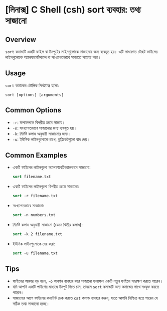 # [লিনাক্স] C Shell (csh) sort ব্যবহার: তথ্য সাজানো

## Overview
`sort` কমান্ডটি একটি ফাইল বা ইনপুটের লাইনগুলোকে সাজানোর জন্য ব্যবহৃত হয়। এটি সাধারণত টেক্সট ফাইলের লাইনগুলোকে অ্যালফাবেটিক্যাল বা সংখ্যাগতভাবে সাজাতে সাহায্য করে।

## Usage
`sort` কমান্ডের মৌলিক সিনট্যাক্স হলো:

```
sort [options] [arguments]
```

## Common Options
- `-r`: ফলাফলকে বিপরীত ক্রমে সাজায়।
- `-n`: সংখ্যাগতভাবে সাজানোর জন্য ব্যবহৃত হয়।
- `-k`: নির্দিষ্ট কলাম অনুযায়ী সাজানোর জন্য।
- `-u`: ইউনিক লাইনগুলোকে রাখে, ডুপ্লিকেটগুলো বাদ দেয়।

## Common Examples
- একটি ফাইলের লাইনগুলো অ্যালফাবেটিক্যালভাবে সাজানো:
  ```csh
  sort filename.txt
  ```

- একটি ফাইলের লাইনগুলো বিপরীত ক্রমে সাজানো:
  ```csh
  sort -r filename.txt
  ```

- সংখ্যাগতভাবে সাজানো:
  ```csh
  sort -n numbers.txt
  ```

- নির্দিষ্ট কলাম অনুযায়ী সাজানো (যেমন দ্বিতীয় কলাম):
  ```csh
  sort -k 2 filename.txt
  ```

- ইউনিক লাইনগুলোকে বের করা:
  ```csh
  sort -u filename.txt
  ```

## Tips
- ফাইলের আকার বড় হলে, `-o` অপশন ব্যবহার করে সাজানো ফলাফল একটি নতুন ফাইলে সংরক্ষণ করতে পারেন।
- যদি আপনি একটি পাইপের মাধ্যমে ইনপুট দিতে চান, তাহলে `sort` কমান্ডটি অন্য কমান্ডের সাথে সংযুক্ত করতে পারেন।
- সাজানোর আগে ফাইলের কনটেন্ট চেক করতে `cat` কমান্ড ব্যবহার করুন, যাতে আপনি নিশ্চিত হতে পারেন যে সঠিক তথ্য সাজানো হচ্ছে।